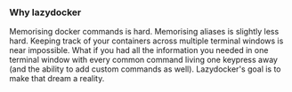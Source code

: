 ### Why lazydocker

Memorising docker commands is hard. 
Memorising aliases is slightly less hard. 
Keeping track of your containers across multiple terminal windows is near impossible. 
What if you had all the information you needed in one terminal window with every common command living one keypress away (and the ability to add custom commands as well). Lazydocker's goal is to make that dream a reality.

